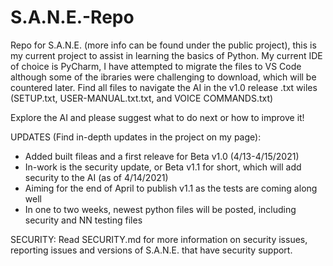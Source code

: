 # S.A.N.E.-Repo
Repo for S.A.N.E. (more info can be found under the public project), this is my current project to assist in learning the basics of Python. My current IDE of choice is PyCharm, I have attempted to migrate the files to VS Code although some of the ibraries were challenging to download, which will be countered later. Find all files to navigate the AI in the v1.0 release .txt wiles (SETUP.txt, USER-MANUAL.txt.txt, and VOICE COMMANDS.txt)

Explore the AI and please suggest what to do next or how to improve it!




UPDATES (Find in-depth updates in the project on my page):
- Added built fileas and a first releave for Beta v1.0 (4/13-4/15/2021)
- In-work is the security update, or Beta v1.1 for short, which will add security to the AI (as of 4/14/2021)
- Aiming for the end of April to publish v1.1 as the tests are coming along well
- In one to two weeks, newest python files will be posted, including security and NN testing files

SECURITY:
Read SECURITY.md for more information on security issues, reporting issues and versions of S.A.N.E. that have security support.
